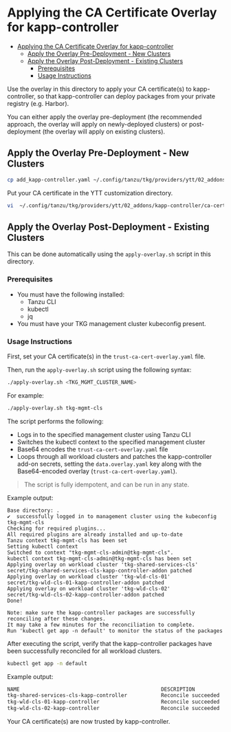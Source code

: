 # Applying the CA Certificate Overlay for kapp-controller

- [Applying the CA Certificate Overlay for kapp-controller](#applying-the-ca-certificate-overlay-for-kapp-controller)
  - [Apply the Overlay Pre-Deployment - New Clusters](#apply-the-overlay-pre-deployment---new-clusters)
  - [Apply the Overlay Post-Deployment - Existing Clusters](#apply-the-overlay-post-deployment---existing-clusters)
    - [Prerequisites](#prerequisites)
    - [Usage Instructions](#usage-instructions)

Use the overlay in this directory to apply your CA certificate(s) to kapp-controller, so that kapp-controller can deploy packages from your private registry (e.g. Harbor).

You can either apply the overlay pre-deployment (the recommended approach, the overlay will apply on newly-deployed clusters) or post-deployment (the overlay will apply on existing clusters).

## Apply the Overlay Pre-Deployment - New Clusters

```bash
cp add_kapp-controller.yaml ~/.config/tanzu/tkg/providers/ytt/02_addons/kapp-controller
```

Put your CA certificate in the YTT customization directory.

```bash
vi  ~/.config/tanzu/tkg/providers/ytt/02_addons/kapp-controller/ca-cert.pem
```

## Apply the Overlay Post-Deployment - Existing Clusters

This can be done automatically using the `apply-overlay.sh` script in this directory.

### Prerequisites

- You must have the following installed:
  - Tanzu CLI
  - kubectl
  - jq
- You must have your TKG management cluster kubeconfig present.

### Usage Instructions

First, set your CA certificate(s) in the `trust-ca-cert-overlay.yaml` file.

Then, run the `apply-overlay.sh` script using the following syntax:

```bash
./apply-overlay.sh <TKG_MGMT_CLUSTER_NAME>
```

For example:

```bash
./apply-overlay.sh tkg-mgmt-cls
```

The script performs the following:

- Logs in to the specified management cluster using Tanzu CLI
- Switches the kubectl context to the specified management cluster
- Base64 encodes the `trust-ca-cert-overlay.yaml` file
- Loops through all workload clusters and patches the kapp-controller add-on secrets, setting the `data.overlay.yaml` key along with the Base64-encoded overlay (`trust-ca-cert-overlay.yaml`).

>The script is fully idempotent, and can be run in any state.

Example output:

```text
Base directory: .
✔  successfully logged in to management cluster using the kubeconfig tkg-mgmt-cls
Checking for required plugins...
All required plugins are already installed and up-to-date
Tanzu context tkg-mgmt-cls has been set
Setting kubectl context
Switched to context "tkg-mgmt-cls-admin@tkg-mgmt-cls".
kubectl context tkg-mgmt-cls-admin@tkg-mgmt-cls has been set
Applying overlay on workload cluster 'tkg-shared-services-cls'
secret/tkg-shared-services-cls-kapp-controller-addon patched
Applying overlay on workload cluster 'tkg-wld-cls-01'
secret/tkg-wld-cls-01-kapp-controller-addon patched
Applying overlay on workload cluster 'tkg-wld-cls-02'
secret/tkg-wld-cls-02-kapp-controller-addon patched
Done!

Note: make sure the kapp-controller packages are successfully reconciling after these changes.
It may take a few minutes for the reconciliation to complete.
Run 'kubectl get app -n default' to monitor the status of the packages
```

After executing the script, verify that the kapp-controller packages have been successfully reconciled for all workload clusters.

```bash
kubectl get app -n default
```

Example output:

```bash
NAME                                              DESCRIPTION           SINCE-DEPLOY   AGE
tkg-shared-services-cls-kapp-controller           Reconcile succeeded   61s            27h
tkg-wld-cls-01-kapp-controller                    Reconcile succeeded   35s            6h34m
tkg-wld-cls-02-kapp-controller                    Reconcile succeeded   44s            23h
```

Your CA certificate(s) are now trusted by kapp-controller.
